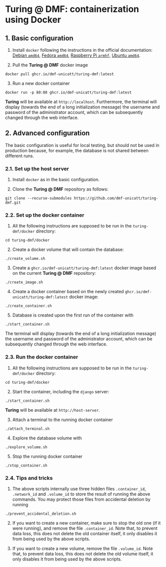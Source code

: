 # Turing @ DMF: containerization using Docker

## 1. Basic configuration
1. Install `docker` following the instructions in the official documentation: [Debian `amd64`](https://docs.docker.com/engine/install/debian/#install-using-the-repository), [Fedora `amd64`](https://docs.docker.com/engine/install/fedora/#install-using-the-repository), [Raspberry Pi `armhf`](https://docs.docker.com/engine/install/raspberry-pi-os/#install-using-the-repository), [Ubuntu `amd64`](https://docs.docker.com/engine/install/ubuntu/#install-using-the-repository).

2. Pull the **Turing @ DMF** docker image
```
docker pull ghcr.io/dmf-unicatt/turing-dmf:latest
```

3. Run a new docker container
```
docker run -p 80:80 ghcr.io/dmf-unicatt/turing-dmf:latest
```
**Turing** will be available at `http://localhost`. Furthermore, the terminal will display (towards the end of a long initialization message) the username and password of the administrator account, which can be subsequently changed through the web interface.


## 2. Advanced configuration
The basic configuration is useful for local testing, but should not be used in production because, for example, the database is not shared between different runs.

### 2.1. Set up the host server

1. Install `docker` as in the basic configuration.

2. Clone the **Turing @ DMF** repository as follows:
```
git clone --recurse-submodules https://github.com/dmf-unicatt/turing-dmf.git
```

### 2.2. Set up the docker container

1. All the following instructions are supposed to be run in the `turing-dmf/docker` directory:
```
cd turing-dmf/docker
```

2. Create a docker volume that will contain the database:
```
./create_volume.sh
```

3. Create a `ghcr.io/dmf-unicatt/turing-dmf:latest` docker image based on the current **Turing @ DMF** repository:
```
./create_image.sh
```

4. Create a docker container based on the newly created `ghcr.io/dmf-unicatt/turing-dmf:latest` docker image:
```
./create_container.sh
```

5. Database is created upon the first run of the container with
```
./start_container.sh
```
The terminal will display (towards the end of a long initialization message) the username and password of the administrator account, which can be subsequently changed through the web interface.

### 2.3. Run the docker container

1. All the following instructions are supposed to be run in the `turing-dmf/docker` directory:
```
cd turing-dmf/docker
```

2. Start the container, including the `django` server:
```
./start_container.sh
```
**Turing** will be available at `http://host-server`.

3. Attach a terminal to the running docker container
```
./attach_terminal.sh
```

4. Explore the database volume with
```
./explore_volume.sh
```

5. Stop the running docker container
```
./stop_container.sh
```

### 2.4. Tips and tricks

1. The above scripts internally use three hidden files `.container_id`, `.network_id` and `.volume_id` to store the result of running the above commands. You may protect those files from accidental deletion by running
```
./prevent_accidental_deletion.sh
```

2. If you want to create a new container, make sure to stop the old one (if it were running), and remove the file `.container_id`. Note that, to prevent data loss, this does not delete the old container itself, it only disables it from being used by the above scripts.

3. If you want to create a new volume, remove the file `.volume_id`. Note that, to prevent data loss, this does not delete the old volume itself, it only disables it from being used by the above scripts.
